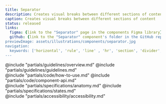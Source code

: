 ```yaml
---
title: Separator
description: Creates visual breaks between different sections of content
caption: Creates visual breaks between different sections of content
status: released
links:
  figma: {link to the "Separator" page in the components Figma library}
  github: {link to the "Separator" component's folder in the GitHub repo}
previewImage: assets/illustrations/components/separator.jpg
navigation:
  keywords: ['horizontal', 'rule', 'line' , 'hr', 'section', 'divider', 'break']
---
```


<section data-tab="Guidelines">
  @include "partials/guidelines/overview.md"
  @include "partials/guidelines/guidelines.md"
</section>

<section data-tab="Code">
  @include "partials/code/how-to-use.md"
  @include "partials/code/component-api.md"
  <!-- @include "partials/code/showcase.md" -->
</section>

<section data-tab="Specifications">
  @include "partials/specifications/anatomy.md"
  @include "partials/specifications/states.md"
</section>

<section data-tab="Accessibility">
  @include "partials/accessibility/accessibility.md"
</section>
